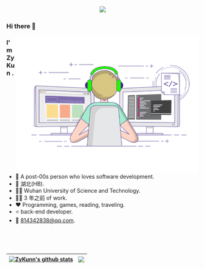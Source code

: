  <!-- dynamic typing effect 动态打字效果 -->
  <div align="center">
    <a href="https://zykunn.github.io/MyBlog/">
      <img src="https://readme-typing-svg.demolab.com/?font=Fira+Code&pause=1000&width=435&lines=System.out.println(%22Hello%20World~%22); "Typing SVG" />
    </a>
  </div>
  
### Hi there 👋
<img align="right" top='60' alt="GIF" src="https://raw.githubusercontent.com/devSouvik/devSouvik/master/gif3.gif" width="480"/>


### I'm ZyKun .

<br/>

- 🍒  A post-00s person who loves software development.
- 📍    湖北(HB).
- 👨‍🎓  Wuhan University of Science and Technology.
- 👩‍💻 3 年之前 of work.
- ❤   Programming, games, reading, traveling.
- ⭐  back-end developer.
- 📧  [814342838@qq.com](mailto:814342838@qq.com).
<br>
<br>
<br/>

| <a href="https://github.com/ZyKunn"><img align="center" src="https://github-readme-stats.vercel.app/api?username=ZyKunn&show_icons=true&include_all_commits=true&theme=buefy&hide_border=true" alt="ZyKunn's github stats" /></a> | <a href="https://github.com/ZyKunn"><img align="center" src="https://github-readme-stats.vercel.app/api/top-langs/?username=ZyKunn&layout=compact&theme=buefy&hide_border=true" /></a> |
| ------------- | ------------- |


